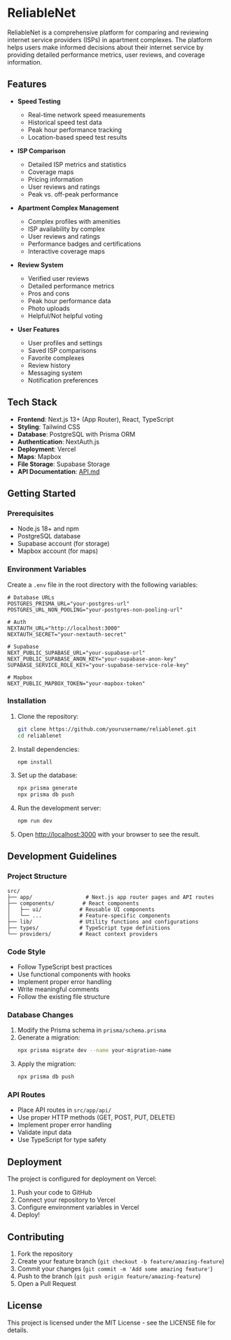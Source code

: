 # ReliableNet

ReliableNet is a comprehensive platform for comparing and reviewing internet service providers (ISPs) in apartment complexes. The platform helps users make informed decisions about their internet service by providing detailed performance metrics, user reviews, and coverage information.

## Features

- **Speed Testing**
  - Real-time network speed measurements
  - Historical speed test data
  - Peak hour performance tracking
  - Location-based speed test results

- **ISP Comparison**
  - Detailed ISP metrics and statistics
  - Coverage maps
  - Pricing information
  - User reviews and ratings
  - Peak vs. off-peak performance

- **Apartment Complex Management**
  - Complex profiles with amenities
  - ISP availability by complex
  - User reviews and ratings
  - Performance badges and certifications
  - Interactive coverage maps

- **Review System**
  - Verified user reviews
  - Detailed performance metrics
  - Pros and cons
  - Peak hour performance data
  - Photo uploads
  - Helpful/Not helpful voting

- **User Features**
  - User profiles and settings
  - Saved ISP comparisons
  - Favorite complexes
  - Review history
  - Messaging system
  - Notification preferences

## Tech Stack

- **Frontend**: Next.js 13+ (App Router), React, TypeScript
- **Styling**: Tailwind CSS
- **Database**: PostgreSQL with Prisma ORM
- **Authentication**: NextAuth.js
- **Deployment**: Vercel
- **Maps**: Mapbox
- **File Storage**: Supabase Storage
- **API Documentation**: [API.md](API.md)

## Getting Started

### Prerequisites

- Node.js 18+ and npm
- PostgreSQL database
- Supabase account (for storage)
- Mapbox account (for maps)

### Environment Variables

Create a `.env` file in the root directory with the following variables:

```env
# Database URLs
POSTGRES_PRISMA_URL="your-postgres-url"
POSTGRES_URL_NON_POOLING="your-postgres-non-pooling-url"

# Auth
NEXTAUTH_URL="http://localhost:3000"
NEXTAUTH_SECRET="your-nextauth-secret"

# Supabase
NEXT_PUBLIC_SUPABASE_URL="your-supabase-url"
NEXT_PUBLIC_SUPABASE_ANON_KEY="your-supabase-anon-key"
SUPABASE_SERVICE_ROLE_KEY="your-supabase-service-role-key"

# Mapbox
NEXT_PUBLIC_MAPBOX_TOKEN="your-mapbox-token"
```

### Installation

1. Clone the repository:
   ```bash
   git clone https://github.com/yourusername/reliablenet.git
   cd reliablenet
   ```

2. Install dependencies:
   ```bash
   npm install
   ```

3. Set up the database:
   ```bash
   npx prisma generate
   npx prisma db push
   ```

4. Run the development server:
   ```bash
   npm run dev
   ```

5. Open [http://localhost:3000](http://localhost:3000) with your browser to see the result.

## Development Guidelines

### Project Structure

```
src/
├── app/                 # Next.js app router pages and API routes
├── components/         # React components
│   ├── ui/            # Reusable UI components
│   └── ...            # Feature-specific components
├── lib/               # Utility functions and configurations
├── types/             # TypeScript type definitions
└── providers/         # React context providers
```

### Code Style

- Follow TypeScript best practices
- Use functional components with hooks
- Implement proper error handling
- Write meaningful comments
- Follow the existing file structure

### Database Changes

1. Modify the Prisma schema in `prisma/schema.prisma`
2. Generate a migration:
   ```bash
   npx prisma migrate dev --name your-migration-name
   ```
3. Apply the migration:
   ```bash
   npx prisma db push
   ```

### API Routes

- Place API routes in `src/app/api/`
- Use proper HTTP methods (GET, POST, PUT, DELETE)
- Implement proper error handling
- Validate input data
- Use TypeScript for type safety

## Deployment

The project is configured for deployment on Vercel:

1. Push your code to GitHub
2. Connect your repository to Vercel
3. Configure environment variables in Vercel
4. Deploy!

## Contributing

1. Fork the repository
2. Create your feature branch (`git checkout -b feature/amazing-feature`)
3. Commit your changes (`git commit -m 'Add some amazing feature'`)
4. Push to the branch (`git push origin feature/amazing-feature`)
5. Open a Pull Request

## License

This project is licensed under the MIT License - see the LICENSE file for details.
